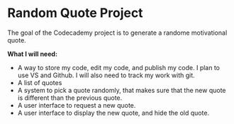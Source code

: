 # Random Quote Project
The goal of the Codecademy project is to generate a randome motivational quote.

**What I will need:**
* A way to store my code, edit my code, and publish my code. I plan to use VS and Github. I will also need to track my work with git.
* A list of quotes
* A system to pick a quote randomly, that makes sure that the new quote is different than the previous quote.
* A user interface to request a new quote.
* A user interface to display the new quote, and hide the old quote.
